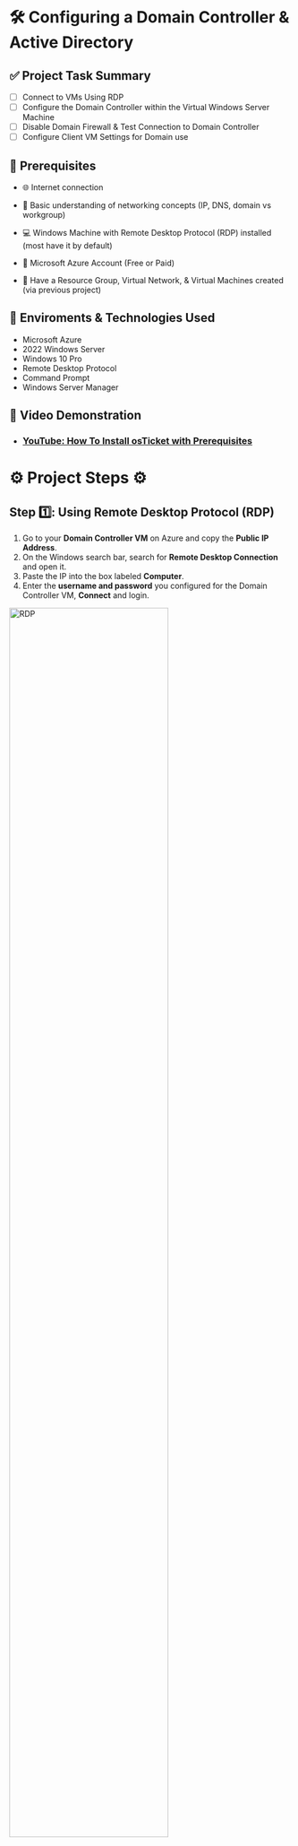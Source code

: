 <h1> 🛠️ Configuring a Domain Controller & Active Directory </h1>

## ✅ Project Task Summary

- [ ] Connect to VMs Using RDP
- [ ] Configure the Domain Controller within the Virtual Windows Server Machine
- [ ] Disable Domain Firewall & Test Connection to Domain Controller
- [ ] Configure Client VM Settings for Domain use

## 📌 Prerequisites
- 🌐 Internet connection

- 🧠 Basic understanding of networking concepts (IP, DNS, domain vs workgroup)

- 💻 Windows Machine with Remote Desktop Protocol (RDP) installed (most have it by default)

- 🔐 Microsoft Azure Account (Free or Paid)

- 🔧 Have a Resource Group, Virtual Network, & Virtual Machines created (via previous project) 
    
## 🔗 Enviroments & Technologies Used 
-  Microsoft Azure
-  2022 Windows Server
-  Windows 10 Pro
-  Remote Desktop Protocol
-  Command Prompt
-  Windows Server Manager

  ## 🎥 Video Demonstration

- ### [YouTube: How To Install osTicket with Prerequisites](https://www.youtube.com)

<h1> ⚙️ Project Steps ⚙️ </h1>

## Step 1️⃣: Using Remote Desktop Protocol (RDP)

1. Go to your **Domain Controller VM** on Azure and copy the **Public IP Address**.
2. On the Windows search bar, search for **Remote Desktop Connection** and open it.
3. Paste the IP into the box labeled **Computer**.
4. Enter the **username and password** you configured for the Domain Controller VM, **Connect** and login.

<p>
<img src="https://imgur.com/hE04qpk.png" height="75%" width="75%" alt="RDP">
</p>

<br>
<br>

## Step 2️⃣: Configuring the Domain Controller (DC)

1. On the DC VM, open **Server Manager**.
2. Click **Add Roles & Features** > Next > Next > Next.
3. Select **Active Directory Domain Services**, click Next until you reach **Install**.
4. Check **Restart destination server automatically** and click **Install**.
5. After installation, click the **flag icon** in Server Manager > **Promote this server to a domain controller**.
6. Choose **Add a new forest** and create a domain (e.g., mydomain.com), then click Next.
7. For the **Directory Services Restore Mode (DSRM)** password, set anything (easy password for testing purposes).
8. Uncheck **Create DNS delegation** when prompted & continue through the wizard and click **Install**.
9. Once the server restarts, log in via **domain credentials**: domain\Username. (eg. mydomain.com\admin123)
 
<p>
<img src="https://imgur.com/HyyWl3h.png" height="85%" width="85%" alt="Server Manager">
</p>

<br>
<br>

## Step 3️⃣: Disable Firewall on DC (for testing/ping)

1. Open Run in Windows search, type wf.msc, and press Enter.
2. Click **Windows Firewall Properties** (top of the left panel).
3. For **Domain, Private, and Public Profiles**, set **Firewall State** to **Off**.
4. Click **Apply** and **OK**.

<p>
<img src="https://imgur.com/Nl9jiWR.png" height="80%" width="80%" alt="Firewall">
</p>

<br>
<br>

## Step 4️⃣: Test Connection from Client VM

1. RDP into your **Client VM**. (We are not using domain login yet as this client hasn't joined the domain yet).
2. Open **PowerShell** and run:  
   ping <DC_Private_IP> (We should see that all packets were sent and received).
3. Run:  
   ipconfig /all
 (Look for "DNS Server"; it should be linked to the DC's private IP)

> 📌 *Why?* We need to confirm it’s using the DC’s DNS Server & connected properly.


<p>
<img src="https://imgur.com/nx5nKxs.png" height="40%" width="70%" alt="Command Prompt">
</p>

<br>
<br>

## Step 5️⃣: Join Client VM to Domain

1. Log into the **Client VM** as the local Administrator, then open **System Properties** (type 'Run' then sysdm.cpl).
2. Click **Change**, select **Domain**, and enter the domain name you set earlier (e.g., mydomain.com).
3. When prompted, enter **Domain Admin credentials** (the ones set during DC configuration).
4. After confirmation, **restart the Client VM**. On reboot, log in using mydomain.com\YourUser.

<p>
<img src="https://imgur.com/EKHU4I2.png" height="80%" width="80%" alt="Joining Domain via Client VM">
</p>

<br>
<br>

## Step 6️⃣: Allow Domain Users to Use RDP

1. Reconnect to the **Client VM** using the **DC admin account**.
2. Open **System Properties** (type 'Run' then sysdm.cpl)
3. Under **Remote**, click **Select Users** then **Add**, type **domain users** then Apply and save changes.
   
<p>
<img src="https://imgur.com/NMBAGxU.png" height="80%" width="80%" alt="Adjusting GP">
</p>
